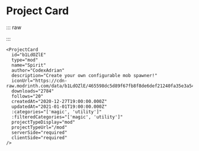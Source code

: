 # Project Card
::: raw
<DemoContainer class="standard-body" style="background-color: var(--color-bg)">
  <div class="project-list display-mode--list">
    <ProjectCard
      id="b1LdOZlE"
      type="mod"
      name="Spirit"
      author="CodexAdrian"
      description="Create your own configurable mob spawner!"
      iconUrl="https://cdn-raw.modrinth.com/data/b1LdOZlE/465598dc5d89f67fb8f8de6def21240fa35e3a54.png"
      downloads="2784"
      follows="20"
      createdAt="2020-12-27T19:00:00.000Z"
      updatedAt="2021-01-01T19:00:00.000Z"
      :categories="[{
        name: 'fabric',
        icon: '<HeartIcon />',
      }]"
      :filteredCategories="['magic', 'utility']"
      projectTypeDisplay="mod"
      projectTypeUrl="/mod"
      serverSide="required"
      clientSide="required"
      :showUpdatedDate="false"
      color="#FFFFFF"
    />
<ProjectCard
      id="b1LdOZlE"
      type="mod"
      name="Spirit"
      author="CodexAdrian"
      description="Create your own configurable mob spawner!"
      iconUrl="https://cdn-raw.modrinth.com/data/b1LdOZlE/465598dc5d89f67fb8f8de6def21240fa35e3a54.png"
      downloads="2784"
      follows="20"
      createdAt="2020-12-27T19:00:00.000Z"
      updatedAt="2021-01-01T19:00:00.000Z"
      :categories="[]"
      :filteredCategories="['magic', 'utility']"
      projectTypeDisplay="mod"
      projectTypeUrl="/mod"
      serverSide="required"
      clientSide="required"
      :showUpdatedDate="false"
      color="#FFFFFF"
    />
<ProjectCard
      id="b1LdOZlE"
      type="mod"
      name="Spirit"
      author="CodexAdrian"
      description="Create your own configurable mob spawner!"
      iconUrl="https://cdn-raw.modrinth.com/data/b1LdOZlE/465598dc5d89f67fb8f8de6def21240fa35e3a54.png"
      downloads="2784"
      follows="20"
      createdAt="2020-12-27T19:00:00.000Z"
      updatedAt="2021-01-01T19:00:00.000Z"
      :categories="[]"
      :filteredCategories="['magic', 'utility']"
      projectTypeDisplay="mod"
      projectTypeUrl="/mod"
      serverSide="required"
      clientSide="required"
      :showUpdatedDate="false"
      color="#FFFFFF"
    />
  </div>
</DemoContainer>

<DemoContainer class="standard-body" style="background-color: var(--color-bg)">
  <div class="project-list display-mode--grid">
    <ProjectCard
      id="b1LdOZlE"
      type="mod"
      name="Spirit"
      author="CodexAdrian"
      description="Create your own configurable mob spawner!"
      iconUrl="https://cdn-raw.modrinth.com/data/b1LdOZlE/465598dc5d89f67fb8f8de6def21240fa35e3a54.png"
      downloads="2784"
      follows="20"
      createdAt="2020-12-27T19:00:00.000Z"
      updatedAt="2021-01-01T19:00:00.000Z"
      :categories="[]"
      :filteredCategories="['magic', 'utility']"
      projectTypeDisplay="mod"
      projectTypeUrl="/mod"
      serverSide="required"
      clientSide="required"
      :showUpdatedDate="false"
      color="#FFFFFF"
    />
<ProjectCard
      id="b1LdOZlE"
      type="mod"
      name="Spirit"
      author="CodexAdrian"
      description="Create your own configurable mob spawner!"
      iconUrl="https://cdn-raw.modrinth.com/data/b1LdOZlE/465598dc5d89f67fb8f8de6def21240fa35e3a54.png"
      downloads="2784"
      follows="20"
      createdAt="2020-12-27T19:00:00.000Z"
      updatedAt="2021-01-01T19:00:00.000Z"
      :categories="[]"
      :filteredCategories="['magic', 'utility']"
      projectTypeDisplay="mod"
      projectTypeUrl="/mod"
      serverSide="required"
      clientSide="required"
      :showUpdatedDate="false"
      color="#FFFFFF"
    />
<ProjectCard
      id="b1LdOZlE"
      type="mod"
      name="Spirit"
      author="CodexAdrian"
      description="Create your own configurable mob spawner!"
      iconUrl="https://cdn-raw.modrinth.com/data/b1LdOZlE/465598dc5d89f67fb8f8de6def21240fa35e3a54.png"
      downloads="2784"
      follows="20"
      createdAt="2020-12-27T19:00:00.000Z"
      updatedAt="2021-01-01T19:00:00.000Z"
      :categories="[]"
      :filteredCategories="['magic', 'utility']"
      projectTypeDisplay="mod"
      projectTypeUrl="/mod"
      serverSide="required"
      clientSide="required"
      :showUpdatedDate="false"
      color="#FFFFFF"
    />
  </div>
</DemoContainer>

<DemoContainer class="standard-body" style="background-color: var(--color-bg)">
  <div class="project-list display-mode--gallery">
    <ProjectCard
      id="b1LdOZlE"
      type="mod"
      name="Spirit"
      author="CodexAdrian"
      description="Create your own configurable mob spawner!"
      iconUrl="https://cdn-raw.modrinth.com/data/b1LdOZlE/465598dc5d89f67fb8f8de6def21240fa35e3a54.png"
      downloads="2784"
      follows="20"
      createdAt="2020-12-27T19:00:00.000Z"
      updatedAt="2021-01-01T19:00:00.000Z"
      :categories="[]"
      :filteredCategories="['magic', 'utility']"
      projectTypeDisplay="mod"
      projectTypeUrl="/mod"
      serverSide="required"
      clientSide="required"
      :showUpdatedDate="false"
      color="#FFFFFF"
    />
    <ProjectCard
      id="b1LdOZlE"
      type="mod"
      name="Spirit"
      author="CodexAdrian"
      description="Create your own configurable mob spawner!"
      iconUrl="https://cdn-raw.modrinth.com/data/b1LdOZlE/465598dc5d89f67fb8f8de6def21240fa35e3a54.png"
      downloads="2784"
      follows="20"
      createdAt="2020-12-27T19:00:00.000Z"
      updatedAt="2021-01-01T19:00:00.000Z"
      :categories="[]"
      :filteredCategories="['magic', 'utility']"
      projectTypeDisplay="mod"
      projectTypeUrl="/mod"
      serverSide="required"
      clientSide="required"
      :showUpdatedDate="false"
      color="#FFFFFF"
    />
  </div>
</DemoContainer>
:::

```vue
<ProjectCard
  id="b1LdOZlE"
  type="mod"
  name="Spirit"
  author="CodexAdrian"
  description="Create your own configurable mob spawner!"
  iconUrl="https://cdn-raw.modrinth.com/data/b1LdOZlE/465598dc5d89f67fb8f8de6def21240fa35e3a54.png"
  downloads="2784"
  follows="20"
  createdAt="2020-12-27T19:00:00.000Z"
  updatedAt="2021-01-01T19:00:00.000Z"
  :categories="['magic', 'utility']"
  :filteredCategories="['magic', 'utility']"
  projectTypeDisplay="mod"
  projectTypeUrl="/mod"
  serverSide="required"
  clientSide="required"
/>
```
